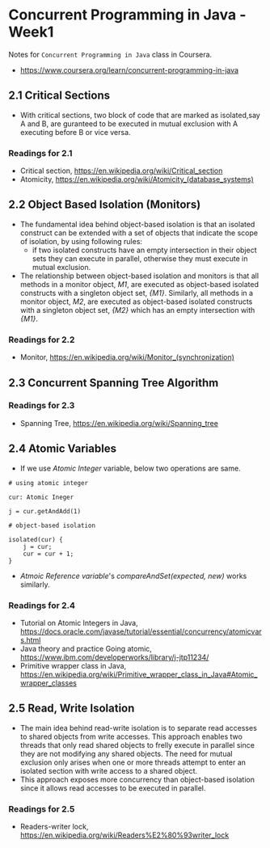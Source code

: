 # Concurrent Programming in Java - Week1

Notes for `Concurrent Programming in Java` class in Coursera.

- https://www.coursera.org/learn/concurrent-programming-in-java

## 2.1 Critical Sections

- With critical sections, two block of code that are marked as isolated,say A and B, are guranteed to be executed in mutual exclusion with A executing before B or vice versa.

### Readings for 2.1

- Critical section, https://en.wikipedia.org/wiki/Critical_section
- Atomicity, https://en.wikipedia.org/wiki/Atomicity_(database_systems)

## 2.2 Object Based Isolation (Monitors)

- The fundamental idea behind object-based isolation is that an isolated construct can be extended with a set of objects that indicate the scope of isolation, by using following rules:
  - if two isolated constructs have an empty intersection in their object sets they can execute in parallel, otherwise they must execute in mutual exclusion.
- The relationship between object-based isolation and monitors is that all methods in a monitor object, *M1*, are executed as object-based isolated constructs with a singleton object set, *{M1}*. Similarly, all methods in a monitor object, *M2*, are executed as object-based isolated constructs with a singleton object set, *{M2}* which has an empty intersection with *{M1}*.

### Readings for 2.2

- Monitor, https://en.wikipedia.org/wiki/Monitor_(synchronization)

## 2.3 Concurrent Spanning Tree Algorithm

### Readings for 2.3

- Spanning Tree, https://en.wikipedia.org/wiki/Spanning_tree

## 2.4 Atomic Variables

- If we use *Atomic Integer* variable, below two operations are same.

```
# using atomic integer

cur: Atomic Ineger

j = cur.getAndAdd(1)

# object-based isolation

isolated(cur) {
    j = cur;
    cur = cur + 1;
}
```

- *Atmoic Reference variable*'s *compareAndSet(expected, new)* works similarly.

### Readings for 2.4

- Tutorial on Atomic Integers in Java, https://docs.oracle.com/javase/tutorial/essential/concurrency/atomicvars.html
- Java theory and practice Going atomic, https://www.ibm.com/developerworks/library/j-jtp11234/
- Primitive wrapper class in Java, https://en.wikipedia.org/wiki/Primitive_wrapper_class_in_Java#Atomic_wrapper_classes

## 2.5 Read, Write Isolation

- The main idea behind read-write isolation is to separate read accesses to shared objects from write accesses. This approach enables two threads that only read shared objects to frelly execute in parallel since they are not modifying any shared objects. The need for mutual exclusion only arises when one or more threads attempt to enter an isolated section with write access to a shared object.
- This approach exposes more concurrency than object-based isolation since it allows read accesses to be executed in parallel.

### Readings for 2.5

- Readers-writer lock, https://en.wikipedia.org/wiki/Readers%E2%80%93writer_lock